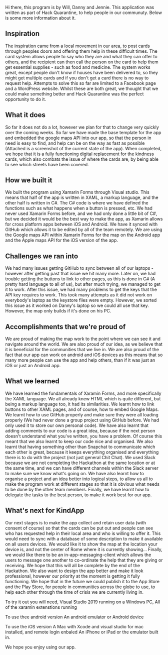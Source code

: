 Hi there, this program is by Will, Danny and Jennie. 
This application was written as part of Hack Quarantine, to help people in our communuty. Below is some more information about it.

## Inspiration
The inspiration came from a local movement in our area, to post cards through peoples doors and offering them help in these difficult times. The card system allows people to say who they are and what they can offer to others, and the recipient can then call the person on the card to help them get essential supplies - such as food and medicine. The system works great, except people don't know if houses have been delivered to, so they might get multiple cards and if you don't get a card there is no way to request help. Attempts to solve this so far are limited to a Facebook page and a WordPress website. Whilst these are both great, we thought that we could make something better and Hack Quarantine was the perfect opportunity to do it.

## What it does
So far it does not do a lot, however we plan for that to change very quickly over the coming weeks. So far we have made the base template for the app and embedded the google maps API into our app, so that the person in need is easy to find, and help can be on the way as fast as possible (Attached is a screenshot of the current state of the app). When completed, we hope that it is a fully functioning digital replacement for the kindness cards, which also combats the issue of where the cards are, by being able to see which streets have been covered.

## How we built it
We built the program using Xamarin Forms through Visual studio. This means that half of the app is written in XAML, a markup language, and the other half is written in C#. The C# code is where we have defined the functions such as what happens when a button is pressed, etc. We had never used Xamarin Forms before, and we had only done a little bit of C#, but we decided it would be the best way to make the app, as Xamarin allows for cross platform apps between iOS and Android. We have it synced with GitHub which allows it to be edited by all of the team remotely. We are using the Google maps API within Xamarin Forms for the map on the Android app and the Apple maps API for the iOS version of the app.

## Challenges we ran into
We had many issues getting GitHub to sync between all of our laptops - however after getting past that issue we hit many more. Later on, we had trouble getting the buttons to link to other pages, as this is done in C# (A pretty hard language to all of us), but after much trying, we managed to get it to work. After this issue, we had many problems to get the keys that the API key requires to work. This took many attempts as it did not work on everybody's laptop as the keystore files were empty. However, we sorted this issue as it worked on Danny's laptop so we could all use that key. However, the map only builds if it's done on his PC.

## Accomplishments that we're proud of
We are proud of making the map work to the point where we can see it and navigate around the world. We are also proud of our idea, as we believe that it is beneficial for the communities that we live in. We are also proud of the fact that our app can work on android and iOS devices as this means that so many more people can use the app and help others, than if it was just an iOS or just an Android app.

## What we learned
We have learned the fundamentals of Xaramin Forms, and more specifically the XAML language. We all already knew HTML which is quite different, but being a markup language too, it had its similarities. We learnt how to link buttons to other XAML pages, and of course, how to embed Google Maps. We learnt how to use GitHub properly and make sure they were all loading properly (We had never done a group project using GitHub before. We had only used it to store our own personal code). We have also learnt that adding comments to our code is a great idea, because if the next person doesn't understand what you've written, you have a problem. Of course this meant that we also learnt to keep our code nice and organised. We also learnt that having something other than Snapchat to communicate which each other is great, because it keeps everything organised and everything there is to do with the project (not just general Chit Chat). We used Slack because we are not completing the Hackathon at the same location or at the same time, and we can have different channels within the Slack server to make sure we know what's going on. We have also learnt how to organise a project and an idea better into logical steps, to allow us all to make the program work at different stages so that it is obvious what needs to be done by the other team members. Finally, we have learnt how to delegate the tasks to the best person, to make it work best for our app. 

## What's next for KindApp
Our next stages is to make the app collect and retain user data (with consent of course) so that the cards can be put out and people can see who has requested help in their local area and who is willing to offer it. This would need to sync with a database of some description to make it available on all users devices. We would like it to show the map at the location your device is, and not the center of Rome where it is currently showing... Finally, we would like there to be an in-app-messaging-client which allows the users to message one another to co-ordinate the help that they are giving or receiving. We hope that this will all be complete by the end of the Hackathon. We also want to design the app better and make it look professional, however our priority at the moment is getting it fully functioning. We hope that in the future we could publish it to the App Store and the Play Store, for people in communities across the globe to use, to help each other through the time of crisis we are currently living in.

To try it out you will need,
Visual Studio 2019 running on a Windows PC, 
All of the xaramin extenstions running

To use thee android version
An android emulator or Android device

To use the iOS version 
A Mac with Xcode and visual studio for mac installed, and remote login enbaled
An iPhone or iPad or the emulator built in.

We hope you enjoy using our app.
